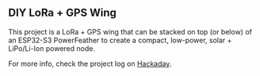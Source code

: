 ## DIY LoRa + GPS Wing

This project is a LoRa + GPS wing that can be stacked on top (or below) of an ESP32-S3 PowerFeather to create a compact, low-power, solar + LiPo/Li-Ion powered node.

For more info, check the project log on [Hackaday](https://hackaday.io/project/198261-diy-esp32-solar-lora-gps-node).